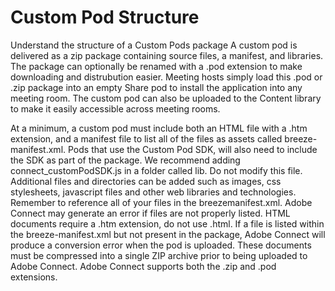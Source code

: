 # Custom Pod Structure
Understand the structure of a Custom Pods package
A custom pod is delivered as a zip package containing source files, a manifest, and libraries. The package can optionally be renamed with a .pod extension to make downloading and distrubution easier. Meeting hosts simply load this .pod or .zip package into an empty Share pod to install the application into any meeting room. The custom pod can also be uploaded to the Content library to make it easily accessible across meeting rooms. 

At a minimum, a custom pod must include both an HTML file with a .htm extension, and a manifest file to list all of the files as assets called breeze-manifest.xml. Pods that use the Custom Pod SDK, will also need to include the SDK as part of the package. We recommend adding connect_customPodSDK.js in a folder called lib. Do not modify this file. Additional files and directories can be added such as images, css stylesheets, javascript files and other web libraries and technologies. Remember to reference all of your files in the breezemanifest.xml. Adobe Connect may generate an error if files are not properly listed. HTML documents require a .htm extension, do not use .html. If a file is listed within the breeze-manifest.xml but not present in the package, Adobe Connect will produce a conversion error when the pod is uploaded. These documents must be compressed into a single ZIP archive prior to being uploaded to Adobe Connect. Adobe Connect supports both the .zip and .pod extensions.
